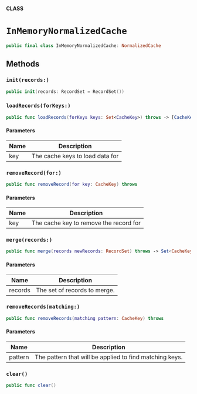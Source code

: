 **CLASS**

# `InMemoryNormalizedCache`

```swift
public final class InMemoryNormalizedCache: NormalizedCache
```

## Methods
### `init(records:)`

```swift
public init(records: RecordSet = RecordSet())
```

### `loadRecords(forKeys:)`

```swift
public func loadRecords(forKeys keys: Set<CacheKey>) throws -> [CacheKey: Record]
```

#### Parameters

| Name | Description |
| ---- | ----------- |
| key | The cache keys to load data for |

### `removeRecord(for:)`

```swift
public func removeRecord(for key: CacheKey) throws
```

#### Parameters

| Name | Description |
| ---- | ----------- |
| key | The cache key to remove the record for |

### `merge(records:)`

```swift
public func merge(records newRecords: RecordSet) throws -> Set<CacheKey>
```

#### Parameters

| Name | Description |
| ---- | ----------- |
| records | The set of records to merge. |

### `removeRecords(matching:)`

```swift
public func removeRecords(matching pattern: CacheKey) throws
```

#### Parameters

| Name | Description |
| ---- | ----------- |
| pattern | The pattern that will be applied to find matching keys. |

### `clear()`

```swift
public func clear()
```

